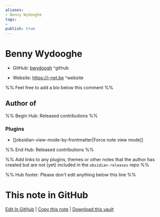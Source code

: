 ```yaml
---
aliases:
- Benny Wydooghe
tags:
- 
publish: true
---
```


# Benny Wydooghe

- GitHub: [bwydoogh](https://github.com/bwydoogh/) ^github
<!-- - Discord: `@` ^discord-->
- Website: <https://i-net.be> ^website
<!-- - [[Publish sites|Publish site]]: <https://> ^publish-->

%% Feel free to add a bio below this comment %%


## Author of

%% Begin Hub: Released contributions %%
### Plugins
- [[obsidian-view-mode-by-frontmatter|Force note view mode]]

%% End Hub: Released contributions %%

%% Add links to any plugins, themes or other notes that the author has created but are not (yet) included in the `obsidian-releases` repo %%

<!--
### Unlisted plugins
-->

<!--
### Others
-->

<!--
## Sponsor this author
-->

<!-- - [[GitHub sponsors]]: [Sponsor @bwydoogh on GitHub Sponsors](https://github.com/sponsors/bwydoogh) ^github-sponsor-->
<!-- - [[Buy me a coffee]]: <https://> ^buy-me-a-coffee-->
<!-- - [[PayPal]]: <https://> ^paypal-->
<!-- - [[Patreon]]: <https://> ^patreon-->

<!--
## Follow this author
-->

<!-- - [[YouTube Channels|On YouTube]]: <https://> ^youtube-->
<!-- - Twitter: <https://> ^twitter-->
<!-- - ... -->

%% Hub footer: Please don't edit anything below this line %%

# This note in GitHub

<span class="git-footer">[Edit In GitHub](https://github.dev/obsidian-community/obsidian-hub/blob/main/01%20-%20Community/People/bwydoogh.md "git-hub-edit-note") | [Copy this note](https://raw.githubusercontent.com/obsidian-community/obsidian-hub/main/01%20-%20Community/People/bwydoogh.md "git-hub-copy-note") | [Download this vault](https://github.com/obsidian-community/obsidian-hub/archive/refs/heads/main.zip "git-hub-download-vault") </span>
